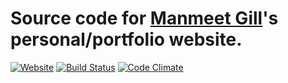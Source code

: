 # Source code for [Manmeet Gill](https://manmeetgill.com)'s personal/portfolio website.

[![Website](https://img.shields.io/website-up-down-green-red/http/manmeetgill.com.svg?maxAge=2592000)](https://manmeetgill.com)
[![Build Status](https://travis-ci.org/tf2manu994/tf2manu994.github.io.svg?branch=master)](https://travis-ci.org/tf2manu994/tf2manu994.github.io)
[![Code Climate](https://codeclimate.com/github/tf2manu994/tf2manu994.github.io/badges/gpa.svg)](https://codeclimate.com/github/tf2manu994/tf2manu994.github.io)
